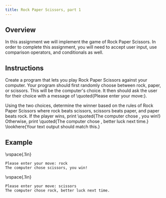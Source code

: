 ```yaml
---
title: Rock Paper Scissors, part 1
---
```


## Overview

In this assignment we will implement the game of Rock Paper Scissors. In order
to complete this assignment, you will need to accept user input, use comparison
operators, and conditionals as well.

## Instructions

Create a program that lets you play Rock Paper Scissors against your computer.
Your program should first randomly choose between rock, paper, or scissors.
This will be the computer's choice. It then should ask the user for their
choice with a message of \quoted{Please enter your move:}.

Using the two choices, determine the winner based on the rules of Rock Paper
Scissors where rock beats scissors, scissors beats paper, and paper beats rock.
If the player wins, print \quoted{The computer chose <computers choice>, you
win!} Otherwise, print \quoted{The computer chose <computers choice>, better
luck next time.} \lookhere{Your text output should match this.}

## Example

\vspace{.1in}

```
Please enter your move: rock
The computer chose scissors, you win!
```

\vspace{.1in}

```
Please enter your move: scissors
The computer chose rock, better luck next time.
```
